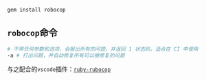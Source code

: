 
<p id="JzjM8ED5UKYsEX2UBb1RF">



</p>

<p id="3wp624MttU2zkzH3EitQE8">

```Bash
gem install robocop

```


</p>

<p id="9tKmFtnwErvZdB8pVgniUz">

## `robocop`命令

</p>

<p id="nG9FhAB8cDG3j85i5b2d3D">

```Bash
# 不带任何参数和选项，会报出所有的问题，并返回 1 状态码，适合在 CI 中使用
-a # 打出问题，并自动修复所有可以被修复的问题
```


</p>

<p id="nXhyoYLxu29DSi8bp3d2us">

与之配合的`vscode`插件：[`ruby-rubocop`](<https://marketplace.visualstudio.com/items?itemName=misogi.ruby-rubocop>)

</p>

<p id="qYNmVrWEx9ekYE9YutS2uz">



</p>
